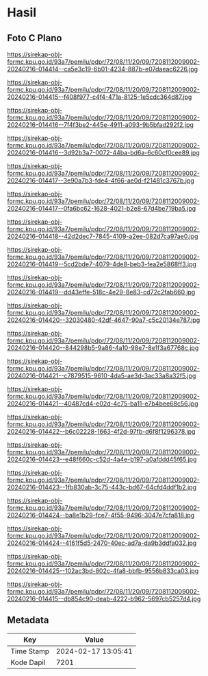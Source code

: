 # Hasil

## Foto C Plano

https://sirekap-obj-formc.kpu.go.id/93a7/pemilu/pdpr/72/08/11/20/09/7208112009002-20240216-014414--ca5e3c19-6b01-4234-887b-e07daeac6226.jpg

https://sirekap-obj-formc.kpu.go.id/93a7/pemilu/pdpr/72/08/11/20/09/7208112009002-20240216-014415--f408f977-c4f4-471a-8125-1e5cdc364d87.jpg

https://sirekap-obj-formc.kpu.go.id/93a7/pemilu/pdpr/72/08/11/20/09/7208112009002-20240216-014416--7f4f3be2-445e-4911-a093-9b5bfad292f2.jpg

https://sirekap-obj-formc.kpu.go.id/93a7/pemilu/pdpr/72/08/11/20/09/7208112009002-20240216-014416--3d92b3a7-0072-44ba-bd6a-6c60cf0cee89.jpg

https://sirekap-obj-formc.kpu.go.id/93a7/pemilu/pdpr/72/08/11/20/09/7208112009002-20240216-014417--3e90a7b3-fde4-4f66-ae0d-f21481c3767b.jpg

https://sirekap-obj-formc.kpu.go.id/93a7/pemilu/pdpr/72/08/11/20/09/7208112009002-20240216-014417--0fa6bc62-1628-4021-b2e8-67d4be719ba5.jpg

https://sirekap-obj-formc.kpu.go.id/93a7/pemilu/pdpr/72/08/11/20/09/7208112009002-20240216-014418--42d2dec7-7845-4109-a2ee-082d7ca97ae0.jpg

https://sirekap-obj-formc.kpu.go.id/93a7/pemilu/pdpr/72/08/11/20/09/7208112009002-20240216-014419--5cd2bde7-4079-4de8-beb3-fea2e5868ff3.jpg

https://sirekap-obj-formc.kpu.go.id/93a7/pemilu/pdpr/72/08/11/20/09/7208112009002-20240216-014419--dd43effe-518c-4e29-8e83-cd72c2fab660.jpg

https://sirekap-obj-formc.kpu.go.id/93a7/pemilu/pdpr/72/08/11/20/09/7208112009002-20240216-014420--32030480-42df-4647-90a7-c5c20134e787.jpg

https://sirekap-obj-formc.kpu.go.id/93a7/pemilu/pdpr/72/08/11/20/09/7208112009002-20240216-014420--844298b5-9a86-4a10-98e7-8e1f3a67768c.jpg

https://sirekap-obj-formc.kpu.go.id/93a7/pemilu/pdpr/72/08/11/20/09/7208112009002-20240216-014421--c7879515-9610-4da5-ae3d-3ac33a8a32f5.jpg

https://sirekap-obj-formc.kpu.go.id/93a7/pemilu/pdpr/72/08/11/20/09/7208112009002-20240216-014421--40487cd4-e02d-4c75-ba11-e7b4bee68c56.jpg

https://sirekap-obj-formc.kpu.go.id/93a7/pemilu/pdpr/72/08/11/20/09/7208112009002-20240216-014422--b6c02228-1663-4f2d-97fb-d6f8f1296378.jpg

https://sirekap-obj-formc.kpu.go.id/93a7/pemilu/pdpr/72/08/11/20/09/7208112009002-20240216-014423--e48f660c-c52d-4a4e-b197-a0afddd45f65.jpg

https://sirekap-obj-formc.kpu.go.id/93a7/pemilu/pdpr/72/08/11/20/09/7208112009002-20240216-014423--1fb830ab-3c75-443c-bd67-64cfd4ddf1b2.jpg

https://sirekap-obj-formc.kpu.go.id/93a7/pemilu/pdpr/72/08/11/20/09/7208112009002-20240216-014424--ba8e1b29-fce7-4f55-9496-3047e7cfa818.jpg

https://sirekap-obj-formc.kpu.go.id/93a7/pemilu/pdpr/72/08/11/20/09/7208112009002-20240216-014424--4161f5d5-2470-40ec-ad7a-da9b3ddfa032.jpg

https://sirekap-obj-formc.kpu.go.id/93a7/pemilu/pdpr/72/08/11/20/09/7208112009002-20240216-014425--102ac3bd-802c-4fa8-bbfb-9556b833ca03.jpg

https://sirekap-obj-formc.kpu.go.id/93a7/pemilu/pdpr/72/08/11/20/09/7208112009002-20240216-014415--db854c90-deab-4222-b962-5697cb5257d4.jpg


## Metadata

| Key        | Value               |
| ---------- | ------------------- |
| Time Stamp | 2024-02-17 13:05:41 |
| Kode Dapil | 7201                |



